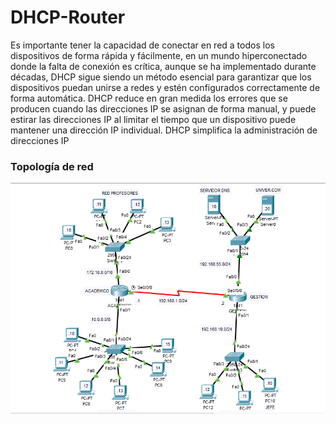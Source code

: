 # DHCP-Router

Es importante tener la capacidad de conectar en red a todos los dispositivos de forma
rápida y fácilmente, en un mundo hiperconectado donde la falta de conexión es crítica,
aunque se ha implementado durante décadas, DHCP sigue siendo un método esencial
para garantizar que los dispositivos puedan unirse a redes y estén configurados
correctamente de forma automática.
DHCP reduce en gran medida los errores que se producen cuando las direcciones IP se
asignan de forma manual, y puede estirar las direcciones IP al limitar el tiempo que un
dispositivo puede mantener una dirección IP individual.
DHCP simplifica la administración de direcciones IP

### Topología de red

![alt text](https://github.com/brahianf/DHCP-Router/blob/master/TOPOLOGIARED.PNG)



